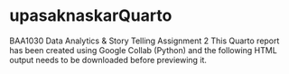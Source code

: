# upasaknaskarQuarto
BAA1030 Data Analytics &amp; Story Telling Assignment 2
This Quarto report has been created using Google Collab (Python) and the following HTML output needs to be downloaded before previewing it.
